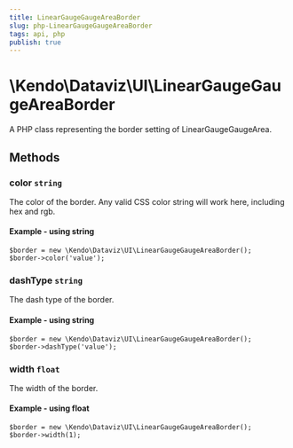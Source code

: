 ```yaml
---
title: LinearGaugeGaugeAreaBorder
slug: php-LinearGaugeGaugeAreaBorder
tags: api, php
publish: true
---
```


# \Kendo\Dataviz\UI\LinearGaugeGaugeAreaBorder

A PHP class representing the border setting of LinearGaugeGaugeArea.


## Methods

### color `string`

The color of the border. Any valid CSS color string will work here, including hex and rgb.


#### Example - using string
    $border = new \Kendo\Dataviz\UI\LinearGaugeGaugeAreaBorder();
    $border->color('value');

### dashType `string`

The dash type of the border.


#### Example - using string
    $border = new \Kendo\Dataviz\UI\LinearGaugeGaugeAreaBorder();
    $border->dashType('value');

### width `float`

The width of the border.


#### Example - using float
    $border = new \Kendo\Dataviz\UI\LinearGaugeGaugeAreaBorder();
    $border->width(1);

